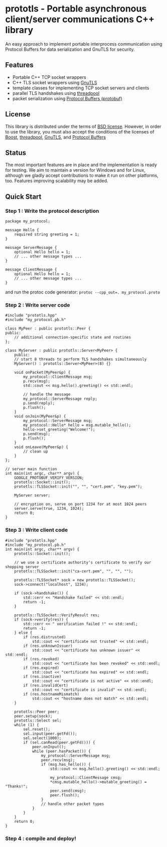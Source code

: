 # prototls - Portable asynchronous client/server communications C++ library

An easy approach to implement portable interprocess communication using Protocol Buffers for data serialization and GnuTLS for security.

## Features

 * Portable C++ TCP socket wrappers
 * C++ TLS socket wrappers using [GnuTLS](http://www.gnu.org/s/gnutls/)
 * template classes for implementing TCP socket servers and clients
 * parallel TLS handshakes using [threadpool](http://threadpool.sourceforge.net/)
 * packet serialization using [Protocol Buffers (protobuf)](http://code.google.com/apis/protocolbuffers/)

## License 

This library is distributed under the terms of [BSD license](LICENSE). However, in order to use the library, you must also accept the conditions of the licenses of [Boost](http://www.boost.org), [threadpool](http://threadpool.sourceforge.net/), [GnuTLS](http://www.gnu.org/s/gnutls/), and 
[Protocol Buffers](http://code.google.com/apis/protocolbuffers/)

## Status 

The most important features are in place and the implementation is ready for testing. We aim to maintain a version for Windows and for Linux, although we gladly accept contributions to make it run on other platforms, too. Features improving scalability may be added.

## Quick Start

### Step 1 : Write the protocol description
    package my_protocol;
    
    message Hello {
        required string greeting = 1;
    }
    
    message ServerMessage {
        optional Hello hello = 1;
        // ... other message types ...
    }

    message ClientMessage {
        optional Hello hello = 1;
        // ... other message types ...
    }

and run the protoc code generator:
`protoc --cpp_out=. my_protocol.proto`

### Step 2 : Write server code

    #include "prototls.hpp"
    #include "my_protocol.pb.h"
    
    class MyPeer : public prototls::Peer {
    public:
        // additional connection-specific state and routines
    };

    class MyServer : public prototls::Server<MyPeer> {
        public:
        // start 8 threads to perform TLS handshakes simultaneously
        MyServer() : prototls::Server<MyPeer>(8) {}

        void onPacket(MyPeer&p) {
            my_protocol::ClientMessage msg;
            p.recv(msg);
            std::cout << msg.hello().greeting() << std::endl;

            // handle the message 
            my_protocol::ServerMessage reply;
            p.send(reply);
            p.flush();
        }
        void onJoin(MyPeer&p) {
            my_protocol::ServerMessage msg;
            my_protocol::Hello* hello = msg.mutable_hello();
            hello->set_greeting("Welcome!");
            p.send(msg);
            p.flush();      
        }
        void onLeave(MyPeer&p) {
            // clean up
        }
    };

    // server main function
    int main(int argc, char** argv) {
        GOOGLE_PROTOBUF_VERIFY_VERSION;
        prototls::Socket::init();
        prototls::TLSSocket::init("", "", "cert.pem", "key.pem");
    
        MyServer server;
    
        // encryption on, serve on port 1234 for at most 1024 peers
        server.serve(true, 1234, 1024);  
        return 0;
    }

### Step 3 : Write client code

    #include "prototls.hpp"
    #include "my_protocol.pb.h"
    int main(int argc, char** argv) {
        prototls::Socket::init();
    
        // we use a certificate authority's certificate to verify our shopping server
        prototls::TLSSocket::init("ca-cert.pem", "", "", "");
    
        prototls::TLSSocket* sock = new prototls::TLSSocket();
        sock->connect("localhost", 1234);

        if (sock->handshake()) {
            std::cerr << "Handshake failed" << std::endl;
            return -1;
        }
    
        prototls::TLSSocket::VerifyResult res;
        if (sock->verify(res)) {
            std::cerr << " verification failed !" << std::endl;
            return -1;
        } else {
            if (res.distrusted)
                std::cout << "certificate not trusted" << std::endl;
            if (res.unknownIssuer)
                std::cout << "certificate has unknown issuer" << std::endl;
            if (res.revoked)
                std::cout << "certificate has been revoked" << std::endl;
            if (res.expired)
                std::cout << "certificate has expired" << std::endl;
            if (res.inactive)
                std::cout << "certificate is not active" << std::endl;
            if (res.invalidCert)
                std::cout << "certificate is invalid" << std::endl;
            if (res.hostnameMismatch)
                std::cout << "hostname does not match" << std::endl;
        } 
    
        prototls::Peer peer;
        peer.setup(sock);
        prototls::Select sel;
        while (1) {
            sel.reset();
            sel.input(peer.getFd());
            sel.select(1000);
            if (sel.canRead(peer.getFd())) {
                peer.onInput();
                while (peer.hasPacket()) {
                    my_protocol::ServerMessage msg;
                    peer.recv(msg);
                    if (msg.has_hello()) {
                        std::cout << msg.hello().greeting() << std::endl;
                    
                        my_protocol::ClientMessage cmsg; 
                        *cmsg.mutable_hello()->mutable_greeting() = "Thanks!";
                        peer.send(cmsg);
                        peer.flush();
                    } 
                    // handle other packet types
                }
            }
        }
        return 0;
    }

### Step 4 : compile and deploy!
